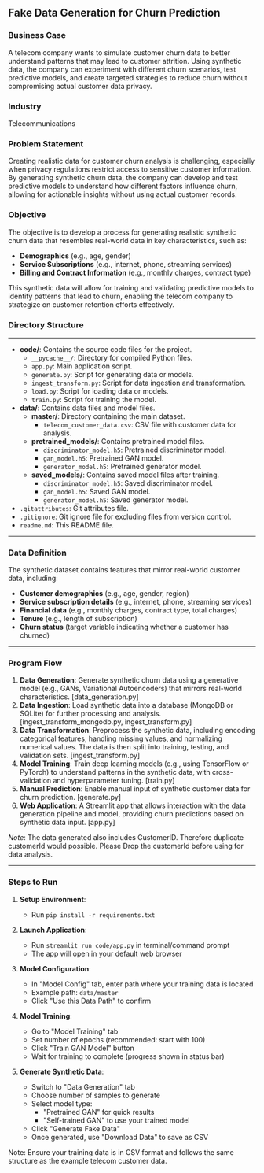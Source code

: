 ## Fake Data Generation for Churn Prediction

### Business Case

A telecom company wants to simulate customer churn data to better understand patterns that may lead to customer attrition. Using synthetic data, the company can experiment with different churn scenarios, test predictive models, and create targeted strategies to reduce churn without compromising actual customer data privacy.

### Industry

Telecommunications

### Problem Statement

Creating realistic data for customer churn analysis is challenging, especially when privacy regulations restrict access to sensitive customer information. By generating synthetic churn data, the company can develop and test predictive models to understand how different factors influence churn, allowing for actionable insights without using actual customer records.

### Objective

The objective is to develop a process for generating realistic synthetic churn data that resembles real-world data in key characteristics, such as:

* **Demographics** (e.g., age, gender)
* **Service Subscriptions** (e.g., internet, phone, streaming services)
* **Billing and Contract Information** (e.g., monthly charges, contract type)

This synthetic data will allow for training and validating predictive models to identify patterns that lead to churn, enabling the telecom company to strategize on customer retention efforts effectively.

### Directory Structure

- - -

* **code/**: Contains the source code files for the project.
    * `__pycache__/`: Directory for compiled Python files.
    * `app.py`: Main application script.
    * `generate.py`: Script for generating data or models.
    * `ingest_transform.py`: Script for data ingestion and transformation.
    * `load.py`: Script for loading data or models.
    * `train.py`: Script for training the model.
* **data/**: Contains data files and model files.
    * **master/**: Directory containing the main dataset.
        * `telecom_customer_data.csv`: CSV file with customer data for analysis.
    * **pretrained\_models/**: Contains pretrained model files.
        * `discriminator_model.h5`: Pretrained discriminator model.
        * `gan_model.h5`: Pretrained GAN model.
        * `generator_model.h5`: Pretrained generator model.
    * **saved\_models/**: Contains saved model files after training.
        * `discriminator_model.h5`: Saved discriminator model.
        * `gan_model.h5`: Saved GAN model.
        * `generator_model.h5`: Saved generator model.
* `.gitattributes`: Git attributes file.
* `.gitignore`: Git ignore file for excluding files from version control.
* `readme.md`: This README file.

- - -

### Data Definition

The synthetic dataset contains features that mirror real-world customer data, including:

* **Customer demographics** (e.g., age, gender, region)
* **Service subscription details** (e.g., internet, phone, streaming services)
* **Financial data** (e.g., monthly charges, contract type, total charges)
* **Tenure** (e.g., length of subscription)
* **Churn status** (target variable indicating whether a customer has churned)

- - -

### Program Flow

1. **Data Generation**: Generate synthetic churn data using a generative model (e.g., GANs, Variational Autoencoders) that mirrors real-world characteristics. [data\_generation.py]
2. **Data Ingestion**: Load synthetic data into a database (MongoDB or SQLite) for further processing and analysis. [ingest\_transform\_mongodb.py, ingest\_transform.py]
3. **Data Transformation**: Preprocess the synthetic data, including encoding categorical features, handling missing values, and normalizing numerical values. The data is then split into training, testing, and validation sets. [ingest\_transform.py]
4. **Model Training**: Train deep learning models (e.g., using TensorFlow or PyTorch) to understand patterns in the synthetic data, with cross-validation and hyperparameter tuning. [train.py]
5. **Manual Prediction**: Enable manual input of synthetic customer data for churn prediction. [generate.py]
6. **Web Application**: A Streamlit app that allows interaction with the data generation pipeline and model, providing churn predictions based on synthetic data input. [app.py]

*Note*: The data generated also includes CustomerID. Therefore duplicate customerId would possible. Please Drop the customerId before using for data analysis.

- - -

### Steps to Run

1. **Setup Environment**:
   - Run `pip install -r requirements.txt`

2. **Launch Application**:
   - Run `streamlit run code/app.py` in terminal/command prompt
   - The app will open in your default web browser

3. **Model Configuration**:
   - In "Model Config" tab, enter path where your training data is located
   - Example path: `data/master`
   - Click "Use this Data Path" to confirm

4. **Model Training**:
   - Go to "Model Training" tab
   - Set number of epochs (recommended: start with 100)
   - Click "Train GAN Model" button
   - Wait for training to complete (progress shown in status bar)

5. **Generate Synthetic Data**:
   - Switch to "Data Generation" tab
   - Choose number of samples to generate
   - Select model type:
     - "Pretrained GAN" for quick results
     - "Self-trained GAN" to use your trained model
   - Click "Generate Fake Data"
   - Once generated, use "Download Data" to save as CSV

Note: Ensure your training data is in CSV format and follows the same structure as the example telecom customer data.